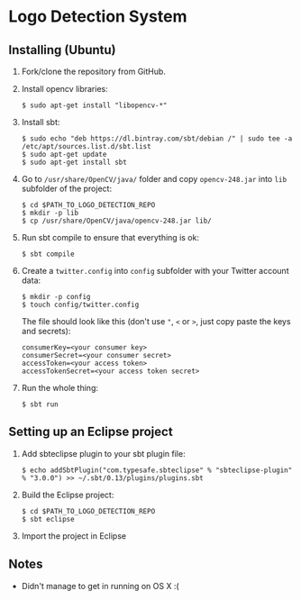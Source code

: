 # Logo Detection System

## Installing (Ubuntu)

1. Fork/clone the repository from GitHub.

2. Install opencv libraries:

    `$ sudo apt-get install "libopencv-*"`

3. Install sbt:

    `$ sudo echo "deb https://dl.bintray.com/sbt/debian /" | sudo tee -a
    /etc/apt/sources.list.d/sbt.list`  
    `$ sudo apt-get update`  
    `$ sudo apt-get install sbt`

4. Go to `/usr/share/OpenCV/java/` folder and copy `opencv-248.jar` into `lib`
subfolder of the project:

    `$ cd $PATH_TO_LOGO_DETECTION_REPO`  
    `$ mkdir -p lib`  
    `$ cp /usr/share/OpenCV/java/opencv-248.jar lib/`

5. Run sbt compile to ensure that everything is ok:

    `$ sbt compile`

6. Create a `twitter.config` into `config` subfolder with your Twitter account data:

    `$ mkdir -p config`  
    `$ touch config/twitter.config`

    The file should look like this (don't use `"`, `<` or `>`, just copy paste
the keys and secrets):

    `consumerKey=<your consumer key>`  
    `consumerSecret=<your consumer secret>`  
    `accessToken=<your access token>`  
    `accessTokenSecret=<your access token secret>`  

7. Run the whole thing:

    `$ sbt run`

## Setting up an Eclipse project

1. Add sbteclipse plugin to your sbt plugin file:

    `$ echo addSbtPlugin("com.typesafe.sbteclipse" % "sbteclipse-plugin" %
     "3.0.0") >> ~/.sbt/0.13/plugins/plugins.sbt`

2. Build the Eclipse project:

     `$ cd $PATH_TO_LOGO_DETECTION_REPO`  
     `$ sbt eclipse`

3. Import the project in Eclipse

## Notes

  - Didn't manage to get in running on OS X :(


